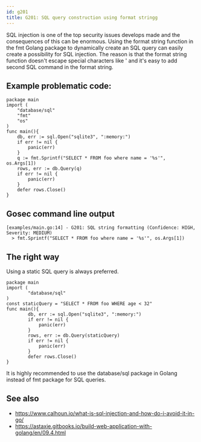 ```yaml
---
id: g201
title: G201: SQL query construction using format stringg
---
```


SQL injection is one of the top security issues develops made and the consequences of this can be enormous. 
Using the format string function in the fmt Golang package to dynamically create an SQL query can easily create a possibility for SQL injection. The reason is that the format string function doesn't escape special characters like ' and it's easy to add second SQL command in the format string.

## Example problematic code:

```
package main
import (
	"database/sql"
	"fmt"
	"os"
)
func main(){
	db, err := sql.Open("sqlite3", ":memory:")
	if err != nil {
		panic(err)
	}
	q := fmt.Sprintf("SELECT * FROM foo where name = '%s'", os.Args[1])
	rows, err := db.Query(q)
	if err != nil {
		panic(err)
	}
	defer rows.Close()
}
```

## Gosec command line output

```
[examples/main.go:14] - G201: SQL string formatting (Confidence: HIGH, Severity: MEDIUM)
  > fmt.Sprintf("SELECT * FROM foo where name = '%s'", os.Args[1])
```

## The right way

Using a static SQL query is always preferred. 

```
package main
import (
		"database/sql"
)
const staticQuery = "SELECT * FROM foo WHERE age < 32"
func main(){
		db, err := sql.Open("sqlite3", ":memory:")
		if err != nil {
			panic(err)
		}
		rows, err := db.Query(staticQuery)
		if err != nil {
			panic(err)
		}
		defer rows.Close()
}
```

It is highly recommended to use the database/sql package in Golang instead of fmt package for SQL queries. 

## See also

* https://www.calhoun.io/what-is-sql-injection-and-how-do-i-avoid-it-in-go/
* https://astaxie.gitbooks.io/build-web-application-with-golang/en/09.4.html 
